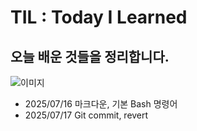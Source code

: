 # TIL : Today I Learned
## 오늘 배운 것들을 정리합니다.
![이미지](https://th.bing.com/th/id/OIP.iZ4HP1H8gOwrvPj3elc07gHaFc?o=7rm=3&rs=1&pid=ImgDetMain&o=7&rm=3)

- 2025/07/16 마크다운, 기본 Bash 명령어
- 2025/07/17 Git commit, revert
